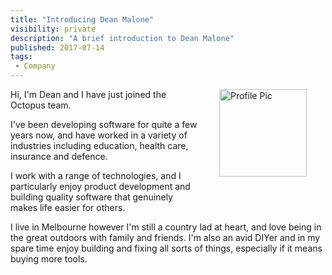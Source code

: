 ```yaml
---
title: "Introducing Dean Malone"
visibility: private
description: "A brief introduction to Dean Malone"
published: 2017-07-14
tags:
 - Company
---
```


<div style="float: right; margin: 30px; margin-top: 0">
<img alt="Profile Pic" src="https://i.octopus.com/site/team/avatar-deanm-140.png" height="140" width="140" />
</div>

Hi, I'm Dean and I have just joined the Octopus team.

I've been developing software for quite a few years now, and have worked in a variety of industries including education, health care, insurance and defence.

I work with a range of technologies, and I particularly enjoy product development and building quality software that genuinely makes life easier for others. 

I live in Melbourne however I'm still a country lad at heart, and love being in the great outdoors with family and friends. I'm also an avid DIYer and in my spare time enjoy building and fixing all sorts of things, especially if it means buying more tools.
